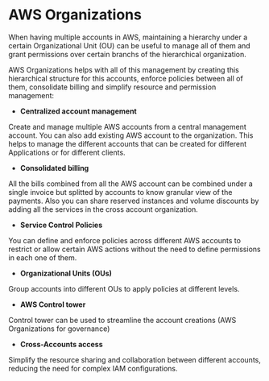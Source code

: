 
# AWS Organizations

When having multiple accounts in AWS, maintaining a hierarchy under a certain Organizational Unit (OU) can be useful to manage all of them and grant permissions over certain branchs of the hierarchical organization. 

AWS Organizations helps with all of this management by creating this hierarchical structure for this accounts, enforce policies between all of them, consolidate billing and simplify resource and permission management: 


* **Centralized account management**

Create and manage multiple AWS accounts from a central management account. 
You can also add existing AWS account to the organization. 
This helps to manage the different accounts that can be created for different Applications or for different clients. 

* **Consolidated billing**

All the bills combined from all the AWS account can be combined under a single invoice but splitted by accounts to know granular view of the payments. 
Also you can share reserved instances and volume discounts by adding all the services in the cross account organization. 

* **Service Control Policies**

You can define and enforce policies across different AWS accounts to restrict or allow certain AWS actions without the need to define permissions in each one of them. 

* **Organizational Units (OUs)**

Group accounts into different OUs to apply policies at different levels. 

* **AWS Control tower**

Control tower can be used to streamline the account creations  (AWS Organizations for governance)

* **Cross-Accounts access**

Simplify the resource sharing and collaboration between different accounts, reducing the need for complex IAM configurations. 